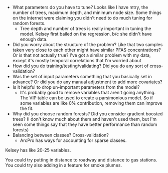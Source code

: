 * What parameters do you have to tune? Looks like I have mtry, the number of trees, maximum depth, and minimum node size. Some things on the internet were claiming you didn't need to do much tuning for random forests. 
  * Tree depth and number of trees is really important in tuning the model. Kelsey first bailed on the regression, b/c she didn't have enough data. 
* Did you worry about the structure of the problem? Like that two samples taken very close to each other might have similar PFAS concentrations? Or is that not actually true? I've got a similar problem with my data, except it's mostly temporal correlations that I'm worried about
* How did you do training/testing/validating? Did you do any sort of cross-validation? 
* Was the set of input parameters something that you basically set in advance? Or did you do any manual adjustment to add more covariates? 
* Is it helpful to drop un-important parameters from the model? 
  * It's probably good to remove variables that aren't going anything. The VIP table can be used to create a parsimonious model. So if some variables are like 0% contribution, removing them can improve the fit.
* Why did you choose random forests? Did you consider gradient boosted trees? (I don't know much about them and haven't used them, but I'm seen some things say that they have better performance than random forests) 
* Balancing between classes? Cross-validation? 
  * ArcPro has ways for accounting for sparse classes. 



Kelsey has like 20-25 variables. 

You could try putting in distance to roadway and distance to gas stations. You could try also adding in a feature for smoke plumes. 





